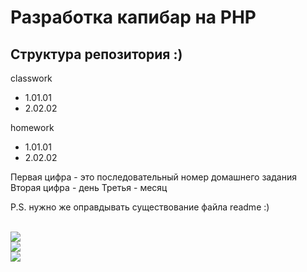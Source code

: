 ﻿<h1>Разработка капибар на PHP</h1>

<h2>Структура репозитория :)</h2>
    
classwork

* 1.01.01
* 2.02.02

homework

* 1.01.01
* 2.02.02
   
 

Первая цифра - это последовательный номер домашнего задания
Вторая цифра - день
Третья - месяц
    
P.S. нужно же оправдывать существование файла readme :)

<br>
<img src="http://std3.ru/700/ba/8e/1446445697-ba8e11609fbefce4e104e6c9aab5f316.jpeg">
<br>
<img src="http://webmandry.com/images/stories/2014/12/972/02.jpg">
<br>
<img src="http://zoo-flo.com/foto/11_700_281.jpg">

